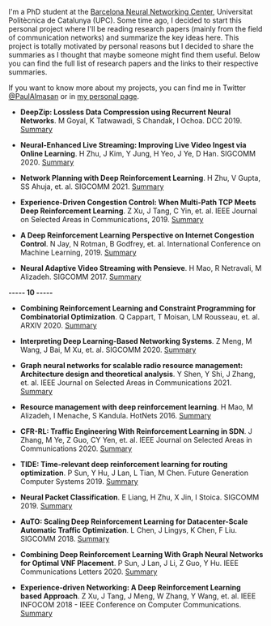 I'm a PhD student at the <a href="https://bnn.upc.edu/" target="_blank" rel="noopener noreferrer">Barcelona Neural Networking Center</a>, Universitat Politècnica de Catalunya (UPC). Some time ago, I decided to start this personal project where I'll be reading research papers (mainly from the field of communication networks) and summarize the key ideas here. This project is totally motivated by personal reasons but I decided to share the summaries as I thought that maybe someone might find them useful. Below you can find the full list of research papers and the links to their respective summaries.  

If you want to know more about my projects, you can find me in Twitter <a href="https://twitter.com/PaulAlmasan" target="_blank" rel="noopener noreferrer">@PaulAlmasan</a> or in <a href="https://paulalmasan.github.io/" target="_blank" rel="noopener noreferrer">my personal page</a>.

* **DeepZip: Lossless Data Compression using Recurrent Neural Networks**. M Goyal, K Tatwawadi, S Chandak, I Ochoa. DCC 2019. [Summary](https://paulalmasan.github.io/Papers-in-short/2019/#deepzip-lossless-data-compression-using-recurrent-neural-networks)

* **Neural-Enhanced Live Streaming: Improving Live Video Ingest via Online Learning**. H Zhu, J Kim, Y Jung, H Yeo, J Ye, D Han. SIGCOMM 2020. [Summary](https://paulalmasan.github.io/Papers-in-short/2020/#neural-enhanced-live-streaming-improving-live-video-ingest-via-online-learning)

* **Network Planning with Deep Reinforcement Learning**. H Zhu, V Gupta, SS Ahuja, et. al. SIGCOMM 2021. [Summary](https://paulalmasan.github.io/Papers-in-short/2021/#network-planning-with-deep-reinforcement-learning)

* **Experience-Driven Congestion Control: When Multi-Path TCP Meets Deep Reinforcement Learning**. Z Xu, J Tang, C Yin, et. al. IEEE Journal on Selected Areas in Communications, 2019. [Summary](https://paulalmasan.github.io/Papers-in-short/2019/#experience-driven-congestion-control-when-multi-path-tcp-meets-deep-reinforcement-learning)

* **A Deep Reinforcement Learning Perspective on Internet Congestion Control**. N Jay, N Rotman, B Godfrey, et. al. International Conference on Machine Learning, 2019. [Summary](https://paulalmasan.github.io/Papers-in-short/2019/#a-deep-reinforcement-learning-perspective-on-internet-congestion-control)

* **Neural Adaptive Video Streaming with Pensieve**. H Mao, R Netravali, M Alizadeh. SIGCOMM 2017. [Summary](https://paulalmasan.github.io/Papers-in-short/2017/#neural-adaptive-video-streaming-with-pensieve)

**----- 10 -----**

* **Combining Reinforcement Learning and Constraint Programming for Combinatorial Optimization**. Q Cappart, T Moisan, LM Rousseau, et. al. ARXIV 2020. [Summary](https://paulalmasan.github.io/Papers-in-short/2020/#combining-reinforcement-learning-and-constraint-programming-for-combinatorial-optimization)

* **Interpreting Deep Learning-Based Networking Systems**. Z Meng, M Wang, J Bai, M Xu, et. al. SIGCOMM 2020. [Summary](https://paulalmasan.github.io/Papers-in-short/2020/#interpreting-deep-learning-based-networking-systems)

* **Graph neural networks for scalable radio resource management: Architecture design and theoretical analysis**. Y Shen, Y Shi, J Zhang, et. al. IEEE Journal on Selected Areas in Communications 2021. [Summary](https://paulalmasan.github.io/Papers-in-short/2021/#graph-neural-networks-for-scalable-radio-resource-management-architecture-design-and-theoretical-analysis)

* **Resource management with deep reinforcement learning**. H Mao, M Alizadeh, I Menache, S Kandula. HotNets 2016. [Summary](https://paulalmasan.github.io/Papers-in-short/2016/#resource-management-with-deep-reinforcement-learning)

* **CFR-RL: Traffic Engineering With Reinforcement Learning in SDN**. J Zhang, M Ye, Z Guo, CY Yen, et. al. IEEE Journal on Selected Areas in Communications 2020. [Summary](https://paulalmasan.github.io/Papers-in-short/2020/#cfr-rl-traffic-engineering-with-reinforcement-learning-in-sdn)

* **TIDE: Time-relevant deep reinforcement learning for routing optimization**. P Sun, Y Hu, J Lan, L Tian, M Chen. Future Generation Computer Systems 2019. [Summary](https://paulalmasan.github.io/Papers-in-short/2019/#tide-time-relevant-deep-reinforcement-learning-for-routing-optimization)

* **Neural Packet Classification**. E Liang, H Zhu, X Jin, I Stoica. SIGCOMM 2019. [Summary](https://paulalmasan.github.io/Papers-in-short/2019/#neural-packet-classification)

* **AuTO: Scaling Deep Reinforcement Learning for Datacenter-Scale Automatic Traffic Optimization**. L Chen, J Lingys, K Chen, F Liu. SIGCOMM 2018. [Summary](https://paulalmasan.github.io/Papers-in-short/2018/#auto-scaling-deep-reinforcement-learning-for-datacenter-scale-automatic-traffic-optimization)

* **Combining Deep Reinforcement Learning With Graph Neural Networks for Optimal VNF Placement**. P Sun, J Lan, J Li, Z Guo, Y Hu. IEEE Communications Letters 2020. [Summary](https://paulalmasan.github.io/Papers-in-short/2020/#combining-deep-reinforcement-learning-with-graph-neural-networks-for-optimal-vnf-placement)

* **Experience-driven Networking: A Deep Reinforcement Learning based Approach**. Z Xu, J Tang, J Meng, W Zhang, Y Wang, et. al. IEEE INFOCOM 2018 - IEEE Conference on Computer Communications. [Summary](https://paulalmasan.github.io/Papers-in-short/2018/#experience-driven-networking-a-deep-reinforcement-learning-based-approach)  